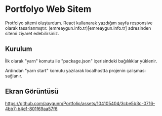 # Portfolyo Web Sitem

Protfolyo sitemi oluşturdum. React kullanarak yazdığım sayfa responsive olarak tasarlanmıştır.
(emreaygun.info.tr)[emreaygun.info.tr] adresinden sitemi ziyaret edebilirsiniz.

## Kurulum

İlk olarak "yarn" komutu ile "package.json" içerisindeki bağılılıklar yüklenir.

Ardından "yarn start" komutu yazılarak localhostta projenin çalışması sağlanır.

## Ekran Görüntüsü


https://github.com/aaygunn/Portfolio/assets/104105404/3cbe5b3c-0716-4bb7-b4e1-801f69aa57f6

